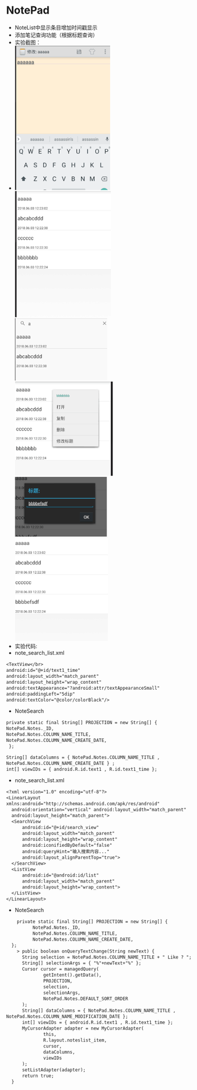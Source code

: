 # NotePad
* NoteList中显示条目增加时间戳显示
* 添加笔记查询功能（根据标题查询）
* 实验截图：
* ![](https://github.com/Haseus/notepad/blob/master/photo/1.png )
![](https://github.com/Haseus/notepad/blob/master/photo/2.png )
![](https://github.com/Haseus/notepad/blob/master/photo/3.png )
![](https://github.com/Haseus/notepad/blob/master/photo/4.png )
![](https://github.com/Haseus/notepad/blob/master/photo/5.png )
![](https://github.com/Haseus/notepad/blob/master/photo/6.png )
* 实验代码:
* note_search_list.xml
```
<TextView</br>
android:id="@+id/text1_time"
android:layout_width="match_parent"
android:layout_height="wrap_content"
android:textAppearance="?android:attr/textAppearanceSmall"
android:paddingLeft="5dip"
android:textColor="@color/colorBlack"/>
```
* NoteSearch
```
private static final String[] PROJECTION = new String[] {
NotePad.Notes._ID, 
NotePad.Notes.COLUMN_NAME_TITLE, 
NotePad.Notes.COLUMN_NAME_CREATE_DATE,      
 };
 ```
 ```
String[] dataColumns = { NotePad.Notes.COLUMN_NAME_TITLE ,  NotePad.Notes.COLUMN_NAME_CREATE_DATE } ;
int[] viewIDs = { android.R.id.text1 , R.id.text1_time };
```
* note_search_list.xml
```
<?xml version="1.0" encoding="utf-8"?>
<LinearLayout xmlns:android="http://schemas.android.com/apk/res/android"
  android:orientation="vertical" android:layout_width="match_parent"
  android:layout_height="match_parent">
  <SearchView
      android:id="@+id/search_view"
      android:layout_width="match_parent"
      android:layout_height="wrap_content"
      android:iconifiedByDefault="false"
      android:queryHint="输入搜索内容..."
      android:layout_alignParentTop="true">
  </SearchView>
  <ListView
      android:id="@android:id/list"
      android:layout_width="match_parent"
      android:layout_height="wrap_content">
  </ListView>
</LinearLayout>
```
* NoteSearch
```
    private static final String[] PROJECTION = new String[] {
          NotePad.Notes._ID, 
          NotePad.Notes.COLUMN_NAME_TITLE, 
          NotePad.Notes.COLUMN_NAME_CREATE_DATE, 
  };
    > public boolean onQueryTextChange(String newText) {
      String selection = NotePad.Notes.COLUMN_NAME_TITLE + " Like ? ";
      String[] selectionArgs = { "%"+newText+"%" };
      Cursor cursor = managedQuery(
              getIntent().getData(),            
              PROJECTION,                       
              selection,                        
              selectionArgs,                    
              NotePad.Notes.DEFAULT_SORT_ORDER  
      );
      String[] dataColumns = { NotePad.Notes.COLUMN_NAME_TITLE ,  NotePad.Notes.COLUMN_NAME_MODIFICATION_DATE };
      int[] viewIDs = { android.R.id.text1 , R.id.text1_time };
      MyCursorAdapter adapter = new MyCursorAdapter(
              this,
              R.layout.noteslist_item,
              cursor,
              dataColumns,
              viewIDs
      );
      setListAdapter(adapter);
      return true;
  }
  ```


